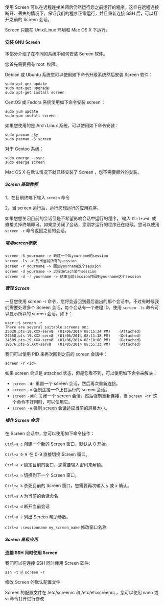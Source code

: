 使用 Screen 可以在远程连接关闭后仍然运行您之前运行的程序。这样在远程连接断开、丢失的情况下，保证我们的程序正常运行，并且重新连接 SSH 后，可以打开之前的 Screen 会话。

Screen 只能在 Unix/Linux 环境和 Mac OS X 下运行。

#### 安装 GNU Screen

本部分介绍了在不同的系统中如何安装 Screen 软件。

您首先需要拥有 root  权限。

Debian 或 Ubuntu 系统您可以使用如下命令升级系统然后安装 Screen 软件：

```
sudo apt-get update
sudo apt-get upgrade
sudo apt-get install screen

```
CentOS 或 Fedora 系统使用如下命令安装 screen ：

```
sudo yum update
sudo yum install screen
```

如果您使用的是 Arch Linux 系统，可以使用如下命令安装：

```
sudo pacman -Sy
sudo pacman -S screen
```

对于 Gentoo 系统：

```
sudo emerge --sync
sudo emerge screen
```

Mac OS X 在默认情况下就已经安装了 Screen ，您不需要额外的安装。

##### Screen 基础教程

1，在目前终端下输入 `screen` 命令

2，当 screen 运行后，运行您想运行的应用程序。

如果您想关闭目前的会话但是不希望影响会话中运行的程序， 输入 `Ctrl+a+d`  或直接关掉终端即可。如果您关闭了会话，您刚才运行的程序还在继续。您可以使用 `screen -r` 命令返回之前的会话。

##### 常用screen参数

```
screen -S yourname -> 新建一个叫yourname的session
screen -ls -> 列出当前所有的session
screen -r yourname -> 回到yourname这个session
screen -d yourname -> 远程detach某个session
screen -d -r yourname -> 结束当前session并回到yourname这个session
```

##### 管理 Screen

一旦您使用 screen -r 命令，您将会返回到最后退出的那个会话中。不过有时候我们需要处理多个 Screen 会话，每个会话有一个进程 ID。使用 `screen -ls` 命令可以显示所以的 screen 会话，如下：

```
user:~$ screen -r
There are several suitable screens on:
25028.pts-19.XXX-serv8  (01/06/2014 08:15:34 PM)    (Attached)
24658.pts-19.XXX-serv8  (01/06/2014 08:11:38 PM)    (Detached)
24509.pts-19.XXX-serv8  (01/06/2014 08:10:00 PM)    (Detached)
18676.pts-5.XXX-serv8   (01/05/2014 08:55:33 PM)    (Attached)
```

我们可以使用 PID 来再次回到之前的 screen 会话中：

```
screen -r <id>
```

如果 screen 会话是 attached 状态，但是您看不到，可以使用如下命令来解决：

* `screen -dr` 重置一个 screen 会话，然后再次重新连接。
* `screen -x` 强制连接一个正在运行的 screen 会话。
* `screen -DDR `关闭一个 screen 会话，然后强制重新连接，当 `screen -dr `这个命令不好用时，可以使用它。
* `screen -A` 强制 screen 会话适应当前的屏幕大小。

##### 操作 Screen 会话

在 Screen 会话中，您可以使用如下命令操作：

`Ctrl+a c` 创建一个新的 Screen 窗口，默认从 0 开始。

`Ctrl+a 0-9 `在 0-9 直接切换 Screen 窗口。

`Ctrl+a x` 锁定目前的窗口，您需要输入密码来解锁。

`Ctrl+a n` 切换到下一个 Screen 窗口。

`Ctrl+a k` 杀死目前的 Screen 窗口，您需要再次输入 y 或 x 确认。

`Ctrl+a A` 为当前的会话命名

`Ctrl+a d` 断开当前会话

`Ctrl+a ?` 列出 Screen 帮助参数。

`ctrl+a :sessionname my_screen_name` 修改窗口名称

##### Screen 高级应用

**连接 SSH 同时使用 Screen**

我们可以在连接 SSH 同时使用 Screen 软件:

`ssh -t @ screen -r`

修改 Screen 的默认配置文件

Screen 的配置文件在 /etc/screenrc 和 /etc/etcscreenrc ，您可以使用 nano 或 vi 命令打开进行修改